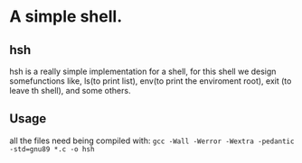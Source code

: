 # A simple shell.

## hsh 
hsh is a really simple implementation for a shell, for this shell we design somefunctions like, ls(to print list), env(to print the enviroment root), exit (to leave th shell), and some others.

## Usage
all the files need being compiled with:
`
gcc -Wall -Werror -Wextra -pedantic -std=gnu89 *.c -o hsh
` 

